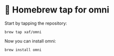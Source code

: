# 🍺 Homebrew tap for omni

Start by tapping the repository:
```
brew tap xaf/omni
```

Now you can install omni:
```
brew install omni
```
